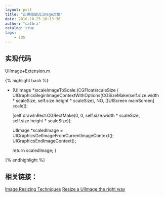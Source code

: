 ```yaml
---
layout: post
title: "正确缩放UIImage对象"
date: 2016-10-25 10:13:36
author: "cathra"
catalog: true
tags:
    - iOS
---
```


## 实现代码

UIImage+Extension.m

{% highlight bash %}

- (UIImage *)scaleImageToScale:(CGFloat)scaleSize {
    UIGraphicsBeginImageContextWithOptions(CGSizeMake(self.size.width * scaleSize, self.size.height * scaleSize), 
    									   NO, 
    									   [[UIScreen mainScreen] scale]);
    
    [self drawInRect:CGRectMake(0, 0, self.size.width * scaleSize, self.size.height * scaleSize)];
    
    UIImage *scaledImage = UIGraphicsGetImageFromCurrentImageContext();
   	UIGraphicsEndImageContext();
    
    return scaledImage;
}

{% endhighlight %}


## 相关链接：


[Image Resizing Techniques](http://nshipster.com/image-resizing/ "Image Resizing Techniques")
[Resize a UIImage the right way](http://vocaro.com/trevor/blog/2009/10/12/resize-a-uiimage-the-right-way/ "Resize a UIImage the right way")

